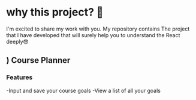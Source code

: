 # why this project? 👀
 I'm excited to share my work with you. My repository contains  The project that I have developed that will surely help you to understand the React deeply😎


## ) Course Planner



### Features
-Input and save your course goals
-View a list of all your goals
